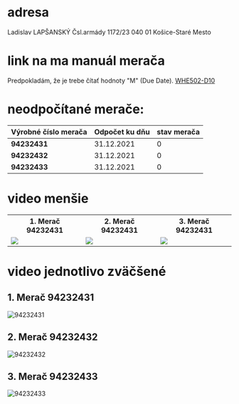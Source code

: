 # adresa
Ladislav LAPŠANSKÝ
Čsl.armády 1172/23
040 01 Košice-Staré Mesto

# link na ma manuál merača
Predpokladám, že je trebe čítať hodnoty "M" (Due Date).
[WHE502-D10](https://www.manualshelf.com/manual/siemens/whe502-d10/user-manual-english/page-4.html)

# neodpočítané merače:
| Výrobné číslo merača  | Odpočet ku dňu   | stav merača   |
|-----------------------|------------------|---------------|
| **94232431** 		| 31.12.2021  	   | 0             |
| **94232432** 		| 31.12.2021  	   | 0             |
| **94232433** 		| 31.12.2021  	   | 0             |

# video menšie 
<table>
  <tr>
    <th>1. Merač 94232431</th>
    <th>2. Merač 94232431</th>
    <th>3. Merač 94232431</th>
  </tr>
  <tr>
    <td><img src="gif/94232431.gif" /></td>
    <td><img src="gif/94232432.gif" /></td>
    <td><img src="gif/94232433.gif" /></td>
  </tr>
</table>

# video jednotlivo zväčšené
## 1. Merač 94232431
![94232431](gif/94232431.gif)
## 2. Merač 94232432
![94232432](gif/94232432.gif)
## 3. Merač 94232433
![94232433](gif/94232433.gif)

